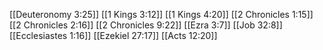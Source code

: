 [[Deuteronomy 3:25]]
[[1 Kings 3:12]]
[[1 Kings 4:20]]
[[2 Chronicles 1:15]]
[[2 Chronicles 2:16]]
[[2 Chronicles 9:22]]
[[Ezra 3:7]]
[[Job 32:8]]
[[Ecclesiastes 1:16]]
[[Ezekiel 27:17]]
[[Acts 12:20]]
